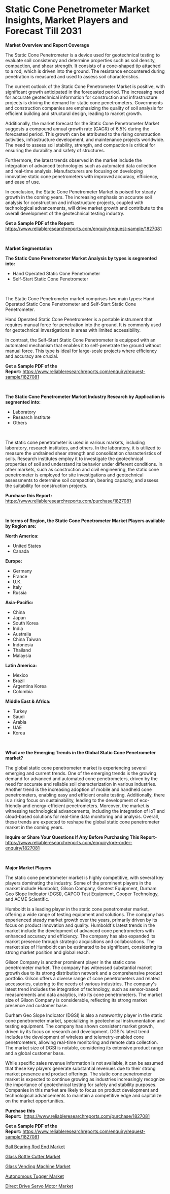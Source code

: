 <p><h1>Static Cone Penetrometer Market Insights, Market Players and Forecast Till 2031</h1></p><p><strong>Market Overview and Report Coverage</strong></p>
<p><p>The Static Cone Penetrometer is a device used for geotechnical testing to evaluate soil consistency and determine properties such as soil density, compaction, and shear strength. It consists of a cone-shaped tip attached to a rod, which is driven into the ground. The resistance encountered during penetration is measured and used to assess soil characteristics.</p><p>The current outlook of the Static Cone Penetrometer Market is positive, with significant growth anticipated in the forecasted period. The increasing need for accurate geotechnical information for construction and infrastructure projects is driving the demand for static cone penetrometers. Governments and construction companies are emphasizing the quality of soil analysis for efficient building and structural design, leading to market growth.</p><p>Additionally, the market forecast for the Static Cone Penetrometer Market suggests a compound annual growth rate (CAGR) of 6.5% during the forecasted period. This growth can be attributed to the rising construction activities, infrastructure development, and maintenance projects worldwide. The need to assess soil stability, strength, and compaction is critical for ensuring the durability and safety of structures.</p><p>Furthermore, the latest trends observed in the market include the integration of advanced technologies such as automated data collection and real-time analysis. Manufacturers are focusing on developing innovative static cone penetrometers with improved accuracy, efficiency, and ease of use.</p><p>In conclusion, the Static Cone Penetrometer Market is poised for steady growth in the coming years. The increasing emphasis on accurate soil analysis for construction and infrastructure projects, coupled with technological advancements, will drive market growth and contribute to the overall development of the geotechnical testing industry.</p></p>
<p><strong>Get a Sample PDF of the Report:</strong> <a href="https://www.reliableresearchreports.com/enquiry/request-sample/1827081">https://www.reliableresearchreports.com/enquiry/request-sample/1827081</a></p>
<p>&nbsp;</p>
<p><strong>Market Segmentation</strong></p>
<p><strong>The Static Cone Penetrometer Market Analysis by types is segmented into:</strong></p>
<p><ul><li>Hand Operated Static Cone Penetrometer</li><li>Self-Start Static Cone Penetrometer</li></ul></p>
<p>&nbsp;</p>
<p><p>The Static Cone Penetrometer market comprises two main types: Hand Operated Static Cone Penetrometer and Self-Start Static Cone Penetrometer. </p><p>Hand Operated Static Cone Penetrometer is a portable instrument that requires manual force for penetration into the ground. It is commonly used for geotechnical investigations in areas with limited accessibility.</p><p>In contrast, the Self-Start Static Cone Penetrometer is equipped with an automated mechanism that enables it to self-penetrate the ground without manual force. This type is ideal for large-scale projects where efficiency and accuracy are crucial.</p></p>
<p><strong>Get a Sample PDF of the Report:</strong>&nbsp;<a href="https://www.reliableresearchreports.com/enquiry/request-sample/1827081">https://www.reliableresearchreports.com/enquiry/request-sample/1827081</a></p>
<p>&nbsp;</p>
<p><strong>The Static Cone Penetrometer Market Industry Research by Application is segmented into:</strong></p>
<p><ul><li>Laboratory</li><li>Research Institute</li><li>Others</li></ul></p>
<p>&nbsp;</p>
<p><p>The static cone penetrometer is used in various markets, including laboratory, research institutes, and others. In the laboratory, it is utilized to measure the undrained shear strength and consolidation characteristics of soils. Research institutes employ it to investigate the geotechnical properties of soil and understand its behavior under different conditions. In other markets, such as construction and civil engineering, the static cone penetrometer is employed for site investigations and geotechnical assessments to determine soil compaction, bearing capacity, and assess the suitability for construction projects.</p></p>
<p><strong>Purchase this Report:</strong>&nbsp; <a href="https://www.reliableresearchreports.com/purchase/1827081">https://www.reliableresearchreports.com/purchase/1827081</a></p>
<p>&nbsp;</p>
<p><strong>In terms of Region, the Static Cone Penetrometer Market Players available by Region are:</strong></p>
<p>
    <p> <strong> North America: </strong>
        <ul>
            <li>United States</li>
            <li>Canada</li>
        </ul>
        </p> 
    <p> <strong> Europe: </strong>
        <ul>
            <li>Germany</li>
            <li>France</li>
            <li>U.K.</li>
            <li>Italy</li>
            <li>Russia</li>
        </ul>
        </p> 
    <p> <strong> Asia-Pacific: </strong>
        <ul>
            <li>China</li>
            <li>Japan</li>
            <li>South Korea</li>
            <li>India</li>
            <li>Australia</li>
            <li>China Taiwan</li>
            <li>Indonesia</li>
            <li>Thailand</li>
            <li>Malaysia</li>
        </ul>
        </p> 
    <p> <strong> Latin America: </strong>
        <ul>
            <li>Mexico</li>
            <li>Brazil</li>
            <li>Argentina Korea</li>
            <li>Colombia</li>
        </ul>
        </p> 
    <p> <strong> Middle East & Africa: </strong>
        <ul>
            <li>Turkey</li>
            <li>Saudi</li>
            <li>Arabia</li>
            <li>UAE</li>
            <li>Korea</li>
        </ul>
    </p>
    </p>
<p>&nbsp;</p>
<p><strong>What are the Emerging Trends in the Global Static Cone Penetrometer market?</strong></p>
<p><p>The global static cone penetrometer market is experiencing several emerging and current trends. One of the emerging trends is the growing demand for advanced and automated cone penetrometers, driven by the need for accurate and reliable soil characterization in various industries. Another trend is the increasing adoption of mobile and handheld cone penetrometers, enabling easy and efficient onsite testing. Additionally, there is a rising focus on sustainability, leading to the development of eco-friendly and energy-efficient penetrometers. Moreover, the market is witnessing technological advancements, including the integration of IoT and cloud-based solutions for real-time data monitoring and analysis. Overall, these trends are expected to reshape the global static cone penetrometer market in the coming years.</p></p>
<p><strong>Inquire or Share Your Questions If Any Before Purchasing This Report</strong>- <a href="https://www.reliableresearchreports.com/enquiry/pre-order-enquiry/1827081">https://www.reliableresearchreports.com/enquiry/pre-order-enquiry/1827081</a></p>
<p>&nbsp;</p>
<p><strong>Major Market Players</strong></p>
<p><p>The static cone penetrometer market is highly competitive, with several key players dominating the industry. Some of the prominent players in the market include Humboldt, Gilson Company, Geotest Equipment, Durham Geo Slope Indicator (DGSI), CAPCO Test Equipment, Cooper Technology, and ACME Scientific.</p><p>Humboldt is a leading player in the static cone penetrometer market, offering a wide range of testing equipment and solutions. The company has experienced steady market growth over the years, primarily driven by its focus on product innovation and quality. Humboldt's latest trends in the market include the development of advanced cone penetrometers with enhanced accuracy and efficiency. The company has also expanded its market presence through strategic acquisitions and collaborations. The market size of Humboldt can be estimated to be significant, considering its strong market position and global reach.</p><p>Gilson Company is another prominent player in the static cone penetrometer market. The company has witnessed substantial market growth due to its strong distribution network and a comprehensive product portfolio. Gilson offers a diverse range of cone penetrometers and related accessories, catering to the needs of various industries. The company's latest trend includes the integration of technology, such as sensor-based measurements and data analytics, into its cone penetrometers. The market size of Gilson Company is considerable, reflecting its strong market presence and customer base.</p><p>Durham Geo Slope Indicator (DGSI) is also a noteworthy player in the static cone penetrometer market, specializing in geotechnical instrumentation and testing equipment. The company has shown consistent market growth, driven by its focus on research and development. DGSI's latest trend includes the development of wireless and telemetry-enabled cone penetrometers, allowing real-time monitoring and remote data collection. The market size of DGSI is notable, considering its extensive product range and a global customer base.</p><p>While specific sales revenue information is not available, it can be assumed that these key players generate substantial revenues due to their strong market presence and product offerings. The static cone penetrometer market is expected to continue growing as industries increasingly recognize the importance of geotechnical testing for safety and stability purposes. Companies in this market are likely to focus on product development and technological advancements to maintain a competitive edge and capitalize on the market opportunities.</p></p>
<p><strong>Purchase this Report:</strong>&nbsp;&nbsp;<a href="https://www.reliableresearchreports.com/purchase/1827081">https://www.reliableresearchreports.com/purchase/1827081</a></p>
<p></p>
<p><strong>Get a Sample PDF of the Report:</strong>&nbsp;<a href="https://www.reliableresearchreports.com/enquiry/request-sample/1827081">https://www.reliableresearchreports.com/enquiry/request-sample/1827081</a></p>
<p><p><a href="https://github.com/johnbach50/Market-Research-Report-List-1/blob/main/ball-bearing-rod-end-market.md">Ball Bearing Rod End Market</a></p><p><a href="https://github.com/redneck06/Market-Research-Report-List-1/blob/main/glass-bottle-cutter-market.md">Glass Bottle Cutter Market</a></p><p><a href="https://github.com/bobicer/Market-Research-Report-List-1/blob/main/glass-vending-machine-market.md">Glass Vending Machine Market</a></p><p><a href="https://github.com/jsmusil/Market-Research-Report-List-1/blob/main/autonomous-tugger-market.md">Autonomous Tugger Market</a></p><p><a href="https://github.com/beatblasta/Market-Research-Report-List-1/blob/main/direct-drive-servo-motor-market.md">Direct Drive Servo Motor Market</a></p></p>